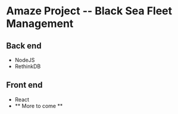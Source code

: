 # Amaze Project -- Black Sea Fleet Management

## Back end
* NodeJS
* RethinkDB

## Front end
* React
* ** More to come **